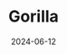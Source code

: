 ---  
layout: startup_page  
title: "Gorilla"  
id: "gorilla.co"  
permalink: "/gorillagorilla.co06122024/"  
website: "https://gorilla.co/"  
funding_round: "Series B"  
funding_amount: "€23M"  
investors: "Headline, Beringea, PMV"  
about: "Gorilla is a technology company providing a cloud-based data processing platform for energy retailers. Its solutions help utility companies analyze complex energy portfolios, improve operational stability, and develop personalized pricing strategies. This allows energy companies to significantly improve efficiency and performance compared to existing solutions."  
markets: "Energy, Software Development"  
hq: "Antwerp, Flemish Region, Belgium"  
founded_year: "2018"  
linkedin: "https://www.linkedin.com/company/gorilladata"  
twitter: "https://twitter.com/GorillaUtility"  
instagram: ""  
facebook: ""  
crunchbase: "https://www.crunchbase.com/organization/gorilla-a35e"  
pitchbook: ""  

date_display: "12-Jun-2024"  
date: "2024-06-12"

# SEO Optimization  
meta_title: "Gorilla - Series B Funding (€23M)"  
meta_description: "Gorilla, Gorilla is a technology company providing a cloud-based data processing platform for energy retailers. Its solutions help utility companies analyze co..."  
meta_keywords: "Gorilla, Energy, Software Development, Series B funding"  
canonical_url: "https://startup.projectstartups.com/gorillagorilla.co06122024/"  
---
